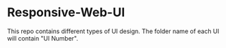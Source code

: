 # Responsive-Web-UI
This repo contains different types of UI design. The folder name of each UI will contain "UI Number".
